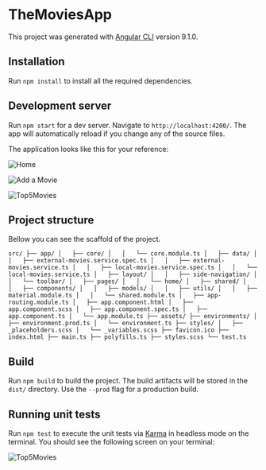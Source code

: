 # TheMoviesApp

This project was generated with [Angular CLI](https://github.com/angular/angular-cli) version 9.1.0.

## Installation

Run `npm install` to install all the required dependencies.

## Development server

Run `npm start` for a dev server. Navigate to `http://localhost:4200/`. The app will automatically reload if you change any of the source files.

The application looks like this for your reference:

![Home](https://i.imgur.com/lkne87e.png)

![Add a Movie](https://i.imgur.com/Q9STSD5.png)

![Top5Movies](https://i.imgur.com/ki92HpZ.png)

## Project structure

Bellow you can see the scaffold of the project.

`src/
├── app/
│   ├── core/
│   │   └── core.module.ts
│   ├── data/
│   │   ├── external-movies.service.spec.ts
│   │   ├── external-movies.service.ts
│   │   ├── local-movies.service.spec.ts
│   │   └── local-movies.service.ts
│   ├── layout/
│   │   ├── side-navigation/
│   │   └── toolbar/
│   ├── pages/
│   │   └── home/
│   ├── shared/
│   │   ├── components/
│   │   ├── models/
│   │   ├── utils/
│   │   ├── material.module.ts
│   │   └── shared.module.ts
│   ├── app-routing.module.ts
│   ├── app.component.html
│   ├── app.component.scss
│   ├── app.component.spec.ts
│   ├── app.component.ts
│   └── app.module.ts
├── assets/
├── environments/
│   ├── environment.prod.ts
│   └── environment.ts
├── styles/
│   ├── _placeholders.scss
│   └── _variables.scss
├── favicon.ico
├── index.html
├── main.ts
├── polyfills.ts
├── styles.scss
└── test.ts`

## Build

Run `npm build` to build the project. The build artifacts will be stored in the `dist/` directory. Use the `--prod` flag for a production build.

## Running unit tests

Run `npm test` to execute the unit tests via [Karma](https://karma-runner.github.io) in headless mode on the terminal. You should see the following screen on your terminal:

![Top5Movies](https://i.imgur.com/UXYHIje.png)

